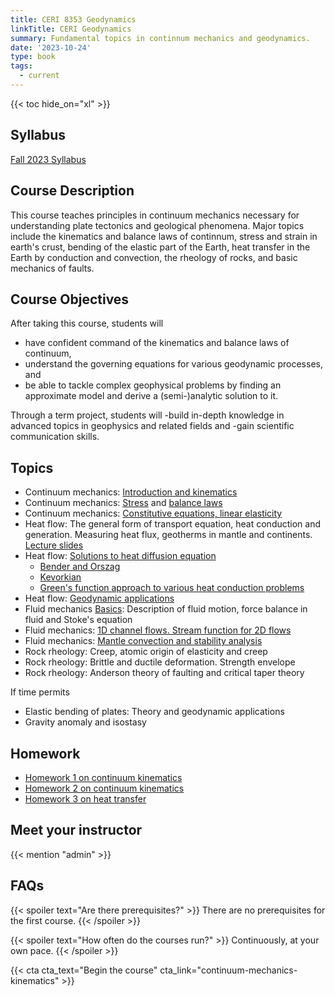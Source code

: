 ```yaml
---
title: CERI 8353 Geodynamics
linkTitle: CERI Geodynamics
summary: Fundamental topics in continnum mechanics and geodynamics.
date: '2023-10-24'
type: book
tags:
  - current
---
```


<!-- {{< figure src="featured.jpg" >}} -->

{{< toc hide_on="xl" >}}

## Syllabus

[Fall 2023 Syllabus](/uploads/geodynamics/CERI-7353-8353_Geodynamics_Syllabus_Fall2023.pdf)

## Course Description

This course teaches principles in continuum mechanics necessary for understanding plate tectonics and geological phenomena. Major topics include the kinematics and balance laws of continnum, stress and strain in earth's crust, bending of the elastic part of the Earth, heat transfer in the Earth by conduction and convection, the rheology of rocks, and basic mechanics of faults.


## Course Objectives

After taking this course, students will
- have confident command of the kinematics and balance laws of continuum,
- understand the governing equations for various geodynamic processes, and
- be able to tackle complex geophysical problems by finding an approximate model and derive a (semi-)analytic solution to it.

Through a term project, students will 
-build in-depth knowledge in advanced topics in geophysics and related fields and
-gain scientific communication skills.

## Topics
<!--Fundamental {{<hl>}}Python programming skills{{</hl>}}-->
- Continuum mechanics: [Introduction and kinematics](/uploads/geodynamics/ContinuumMechanics-Kinematics.pdf)
- Continuum mechanics: [Stress](/uploads/geodynamics/ContinuumMechanics-Stress.pdf) and [balance laws](/uploads/geodynamics/ContinuumMechanics-BalanceLaws.pdf)
- Continuum mechanics: [Constitutive equations, linear elasticity](/uploads/geodynamics/ContinuumMechanics-ConstitutiveRelation.pdf)
- Heat flow: The general form of transport equation, heat conduction and generation. Measuring heat flux, geotherms in mantle and continents. [Lecture slides](/uploads/geodynamics/HeatTransfer-HeatEnergy.pdf)
- Heat flow: [Solutions to heat diffusion equation](/uploads/geodynamics/HeatTransfer-HeatConduction.pdf)
  - [Bender and Orszag](/uploads/geodynamics/HeatTransfer-BenderOrszag.pdf)
  - [Kevorkian](/uploads/geodynamics/HeatTransfer-Kevorkian.pdf)
  - [Green's function approach to various heat conduction problems](/uploads/geodynamics/HeatTransfer-PDEPrimer.pdf)
- Heat flow: [Geodynamic applications](/uploads/geodynamics/HeatTransfer-GeodynamicApplications.pdf)
- Fluid mechanics [Basics](/uploads/geodynamics/FluidMechanics-Basics.pdf): Description of fluid motion, force balance in fluid and Stoke's equation
- Fluid mechanics: [1D channel flows. Stream function for 2D flows](/uploads/geodynamics/FluidMechanics-1DFlows-StreamFunction.pdf)
- Fluid mechanics: [Mantle convection and stability analysis](/uploads/geodynamics/FluidMechanics-ElementaryStabilityAnalysis)
- Rock rheology: Creep, atomic origin of elasticity and creep
- Rock rheology: Brittle and ductile deformation. Strength envelope
- Rock rheology: Anderson theory of faulting and critical taper theory

If time permits

- Elastic bending of plates: Theory and geodynamic applications
- Gravity anomaly and isostasy

## Homework
- [Homework 1 on continuum kinematics](/uploads/geodynamics/CERI8353_Geodynamics_homework1.pdf)
- [Homework 2 on continuum kinematics](/uploads/geodynamics/CERI8353_Geodynamics_homework2.pdf)
- [Homework 3 on heat transfer](/uploads/geodynamics/CERI8353_Geodynamics_homework3.pdf)

<!--
## Courses in this program

{{< list_children >}}
-->
## Meet your instructor

{{< mention "admin" >}}

## FAQs

{{< spoiler text="Are there prerequisites?" >}}
There are no prerequisites for the first course.
{{< /spoiler >}}

{{< spoiler text="How often do the courses run?" >}}
Continuously, at your own pace.
{{< /spoiler >}}

{{< cta cta_text="Begin the course" cta_link="continuum-mechanics-kinematics" >}}

